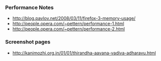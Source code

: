 ### Performance Notes ###
  * http://blog.pavlov.net/2008/03/11/firefox-3-memory-usage/
  * http://people.opera.com/~pettern/performance-1.html
  * http://people.opera.com/~pettern/performance-2.html

### Screenshot pages ###
  * http://kanimozhi.org.in/01/01/thirandha-aavana-vadiva-adharavu.html